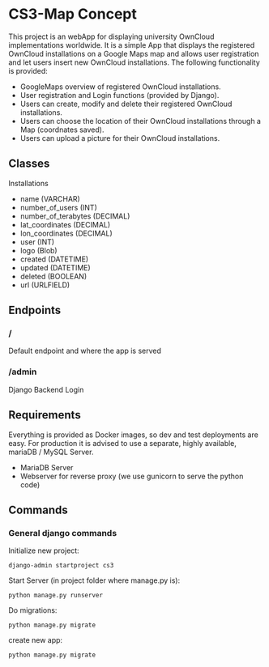 # CS3-Map Concept

This project is an webApp for displaying university OwnCloud implementations worldwide. It is a simple App that displays the registered OwnCloud installations on a Google Maps map and allows user registration and let users insert new OwnCloud installations. The following functionality is provided:

- GoogleMaps overview of registered OwnCloud installations.
- User registration and Login functions (provided by Django).
- Users can create, modify and delete their registered OwnCloud installations.
- Users can choose the location of their OwnCloud installations through a Map (coordnates saved).
- Users can upload a picture for their OwnCloud installations.

## Classes

Installations

- name (VARCHAR)
- number_of_users (INT)
- number_of_terabytes (DECIMAL)
- lat_coordinates (DECIMAL)
- lon_coordinates (DECIMAL)
- user (INT)
- logo (Blob)
- created (DATETIME)
- updated (DATETIME)
- deleted (BOOLEAN)
- url (URLFIELD)

## Endpoints

### /

Default endpoint and where the app is served

### /admin

Django Backend Login

## Requirements

Everything is provided as Docker images, so dev and test deployments are easy. For production it is advised to use a separate, highly available, mariaDB / MySQL Server.

- MariaDB Server
- Webserver for reverse proxy (we use gunicorn to serve the python code)

## Commands

### General django commands

Initialize new project:

```shell
django-admin startproject cs3
```

Start Server (in project folder where manage.py is):

```shell
python manage.py runserver
```

Do migrations:

```shell
python manage.py migrate
```

create new app:

```shell
python manage.py migrate
```
